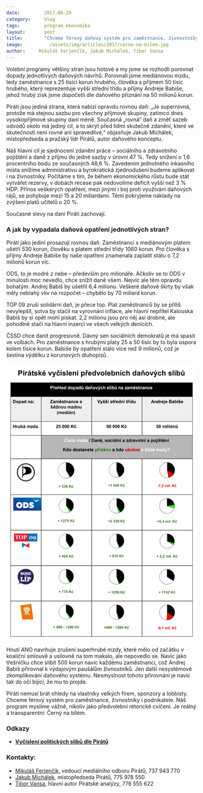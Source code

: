 ```yaml
---
date:         2017-06-29
category:     blog
tags:         program ekonomika
layout:       post
title:        "Chceme férový daňový systém pro zaměstnance, živnostníky i podnikatele."
image:          /assets/img/articles/2017/cerne-na-bilem.jpg
author:     Mikuláš Ferjenčík, Jakub Michálek, Tibor Vansa
---
```


Volební programy většiny stran jsou hotové a my jsme se rozhodli porovnat dopady jednotlivých daňových návrhů. Porovnali jsme mediánovou mzdu, tedy zaměstnance s 25 tisíci korun hrubého, člověka s příjmem 50 tisíc hrubého, který reprezentuje vyšší střední třídu a příjmy Andreje Babiše, jehož hrubý zisk jsme dopočetli dle daňového přiznání na 50 milionů korun.

Piráti jsou jediná strana, která nabízí opravdu rovnou daň: „Je superrovná, protože má stejnou sazbu pro všechny příjmové skupiny, zatímco dnes vysokopříjmové skupiny daní méně. Současná „rovná“ daň a změť sazeb odvodů okolo má jediný cíl, a to skrýt před lidmi skutečné zdanění, které ve skutečnosti není rovné ani spravedlivé,“ objasňuje Jakub Michálek, místopředseda a pražský lídr Pirátů, autor daňového konceptu.

Náš hlavní cíl je sjednocení zdanění práce – sociálního a zdravotního pojištění a daně z příjmu do jedné sazby v úrovni 47 %. Tedy snížení o 1,6 procentního bodu ze současných 48,6 %. Zavedením jednotného inkasního místa snížíme administrativu a byrokratická zjednodušení budeme aplikovat i na živnostníky. Počítáme s tím, že během ekonomického růstu bude stát vytvářet rezervy, v dobách recese pak nedovolíme deficit vyšší než 3 % HDP. Přínos veškerých opatření, mezi jinými i boj proti využívání daňových rájů, se pohybuje mezi 15 a 20 miliardami. Těmi pokryjeme náklady na zvýšení platů učitelů o 20 %.

Současné slevy na dani Piráti zachovají.

### A jak by vypadala daňová opatření jednotlivých stran?

Piráti jako jediní prosazují rovnou daň. Zaměstnanci s mediánovým platem ušetří 530 korun, člověku s platem střední třídy 1060 korun. Pro člověka s příjmy Andreje Babiše by naše opatření znamenala zaplatit státu o 7,2 milionů korun víc.

ODS, to je modré z nebe – především pro milionáře. Ačkoliv se to ODS v minulosti moc nevedlo, chce snížit daně všem. Nejvíc ale těm opravdu bohatým. Andrej Babiš by ušetřil 6,4 milionu. Veškeré daňové škrty by však měly neblahý vliv na rozpočet – chybělo by 70 miliard korun.

TOP 09 zruší solidární daň, je přece top. Plat zaměstnanců by se příliš nevylepšil, sotva by stačil na vyrovnání inflace, ale hlavní nepřítel Kalouska Babiš by si opět mohl pískat. 2,2 milionu jsou pro něj asi drobné, ale pohodlně stačí na hlavní inzerci ve všech velkých denících.

ČSSD chce danit progresivně. Dávný sen sociálních demokratů je má spasit ve volbách. Pro zaměstnance s hrubými platy 25 a 50 tisíc by to byla úspora kolem tisíce korun. Babiše by opatření stálo více než 9 milionů, což je šestina výdělku z korunových dluhopisů.

[![Vyčíslení politických slibů](/assets/img/articles/2017/vycisleni.png "Vyčíslení – jaké dopady budou mít daňové sliby hlavních politických stran?")](https://github.com/pirati-web/pirati.cz/blob/gh-pages/assets/pdf/porovnani-dani.pdf)

Hnutí ANO navrhuje zrušení superhrubé mzdy, které mělo od začátku v koaliční smlouvě a usilovně na tom makalo, ale nepovedlo se. Navíc jako třešničku chce slíbit 500 korun navíc každému zaměstnanci, což Andrej Babiš přirovnal k výdajovým paušálům živnostníků. Jen další nesystémové zkomplikování daňového systému. Nesmyslnost tohoto přirovnání je navíc tak do očí bijící, že mu to projde.

Piráti nemusí brát ohledy na vlastníky velkých firem, sponzory a lobbisty. Chceme férový systém pro zaměstnance, živnostníky i podnikatele. Náš program myslíme vážně, nikoliv jako předvolební rétorické cvičení. Je reálný a transparentní: Černý na bílém.

### Odkazy

* **[Vyčíslení politických slibů dle Pirátů](https://github.com/pirati-web/pirati.cz/blob/gh-pages/assets/pdf/porovnani-dani.pdf)**

### Kontakty:

* [Mikuláš Ferjenčík](https://www.pirati.cz/lide/mikulas-ferjencik/), vedoucí mediálního odboru Pirátů, 737 943 770
* [Jakub Michálek](https://www.pirati.cz/lide/jakub-michalek/), místopředseda Pirátů, 775 978 550
* [Tibor Vansa](https://www.pirati.cz/lide/tibor-vansa/), hlavní autor Pirátské analýzy, 776 555 622
